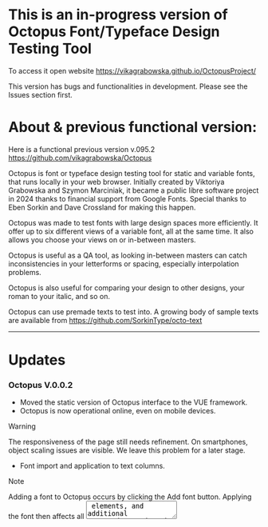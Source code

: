 # This is an in-progress version of Octopus Font/Typeface Design Testing Tool

To access it open website https://vikagrabowska.github.io/OctopusProject/

This version has bugs and functionalities in development. Please see the Issues section first.

# About & previous functional version: 

Here is a functional previous version v.095.2 https://github.com/vikagrabowska/Octopus

Octopus is font or typeface design testing tool for static and variable fonts, that runs locally in your web browser. Initially created by Viktoriya Grabowska and Szymon Marciniak, it became a public libre software project in 2024 thanks to financial support from Google Fonts. Special thanks to Eben Sorkin and Dave Crossland for making this happen. 

Octopus was made to test fonts with large design spaces more efficiently. It offer up to six different views of a variable font, all at the same time. It also allows you choose your views on or in-between masters.

Octopus is useful as a QA tool, as looking in-between masters can catch inconsistencies in your letterforms or spacing, especially interpolation problems.

Octopus is also useful for comparing your design to other designs, your roman to your italic, and so on.

Octopus can use premade texts to test into. A growing body of sample texts are available from https://github.com/SorkinType/octo-text
 
----
# Updates
### Octopus V.0.0.2

- Moved the static version of Octopus interface to the VUE framework.
- Octopus is now operational online, even on mobile devices.
  
> [!WARNING]
> The responsiveness of the page still needs refinement. On smartphones, object scaling issues are visible.
> We leave this problem for a later stage.

- Font import and application to text columns.
  
> [!note] 
> Adding a font to Octopus occurs by clicking the Add font button. Applying the font then affects all <textarea> elements, and additional GSUB and FVAR data is retrieved.
> Using Opentype.js, we fetch data directly from the file and place it in the interface. Additional data Octopus retrieves includes information about the minimum and maximum values of axes, but we still need to plan a place in the interface where they will function well.

> [!WARNING]
> Currently, font application and VF axis settings work uniformly across all columns. In Octopus, there is no separation and individualization of columns yet, allowing changes in a single text column.

- Column duplication. We added the functionality to increase the number of text columns.
- Text scrolling in all columns simultaneously.
- Real-time typing in all columns (regardless of quantity).
- Locking the pasting of styles into the text frame to ensure we are testing what we intend in the font.
- Displaying an individual management panel above each column (Font Setting, OT, VF).
- Used library: OpenType.js. Placing font data and settings in the interface:
  - Potential for using more data such as the names of defined font instances and even the maximum and minimum heights of glyphs. We have a function responsible for retrieval, selection, and application.
  - Loading VF axes – we load default values set in the font, and we can also specify axis boundary values (minValue, maxValue). Data defined as defaults fill axis settings fields after loading the font.
  - OT feature data – Octopus displays the OT features contained in the font in the interface. They appear as buttons, allowing you to enable/disable them by clicking the button.
- Modifying VF axes is now available. A new panel above each column called `ManagementPanel` serves this purpose. To display this panel, click the icon: 🌐 above each text column.
> [!WARNING]
> Currently, downloaded OT data poses a problem with setting enable/disable. This means that all OT features are defined on the text frame, but all are inactive and cannot be activated on the interface side.

## In progress
- Reconstruction of the HardWrap Panel. For technical reasons, we need to consider the application of this tool and how to separate it in the case of program operation in non-global mode.
- Using text formatting settings in columns, such as font size, spacing, etc.
- Adding text composition functionality in the column (left, center, right).

## We don't have
- Adding the ability to import for an individual text column.
> This is a matter to be considered, as it will have an impact on the planned state saving of the program.
- Loading a text file into columns.
- A local mode in Vue. A system for separating changes and modifications for each column individually.
- Improvements in responsiveness for using Octopus on much smaller screens like smartphones. Currently, it scales well to the iPad 10.5" format.
- Saving the program state.
> Plans include collecting data into a JSON file that will gather all user interface changes in the program. The issue arises with saving fonts in memory – more in issues.
- A panel that allows us to decide what information to display above the text column. (Currently, these are VF axes)
> We plan to create a selection field where you can decide on displaying VF axes, Used OT features, Font names, text formatting settings. We see the need to display even several of them at the same time. Additionally, it becomes beneficial to differentiate the displayed data in case of using a font that has multiple VF axes.

## Future
- Use color on the interface.
- Refinement of the version for small screens.
- Adding a panel where we can see the full set of data for each column in one place.
